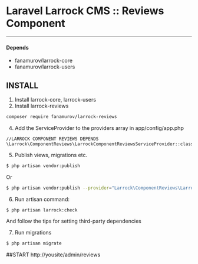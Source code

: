 # Laravel Larrock CMS :: Reviews Component

---

#### Depends
- fanamurov/larrock-core
- fanamurov/larrock-users

## INSTALL

1. Install larrock-core, larrock-users
2. Install larrock-reviews
  ```sh
  composer require fanamurov/larrock-reviews
  ```

4. Add the ServiceProvider to the providers array in app/config/app.php
  ```
  //LARROCK COMPONENT REVIEWS DEPENDS
  \Larrock\ComponentReviews\LarrockComponentReviewsServiceProvider::class
  ```

5. Publish views, migrations etc.
  ```sh
  $ php artisan vendor:publish
  ```
  Or
  ```sh
  $ php artisan vendor:publish --provider="Larrock\ComponentReviews\LarrockComponentReviewsServiceProvider"
  ```
       
6. Run artisan command:
  ```sh
  $ php artisan larrock:check
  ```
  And follow the tips for setting third-party dependencies
  
  
7. Run migrations
  ```sh
  $ php artisan migrate
  ```

##START
http://yousite/admin/reviews